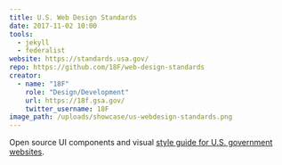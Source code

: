```yaml
---
title: U.S. Web Design Standards
date: 2017-11-02 10:00
tools:
  - jekyll
  - federalist
website: https://standards.usa.gov/
repo: https://github.com/18F/web-design-standards
creator:
  - name: "18F"
    role: "Design/Development"
    url: https://18f.gsa.gov/
    twitter_username: 18F
image_path: /uploads/showcase/us-webdesign-standards.png
---
```


Open source UI components and visual [style guide for U.S. government websites](https://standards.usa.gov).
